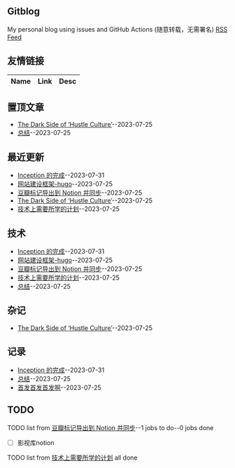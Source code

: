 ## Gitblog
My personal blog using issues and GitHub Actions (随意转载，无需署名)
[RSS Feed](https://raw.githubusercontent.com/Vitowong00/gitblog/master/feed.xml)
## 友情链接
| Name | Link | Desc | 
 | ---- | ---- | ---- |
## 置顶文章
- [The Dark Side of ‘Hustle Culture’](https://github.com/Vitowong00/gitblog/issues/15)--2023-07-25
- [总结](https://github.com/Vitowong00/gitblog/issues/13)--2023-07-25
## 最近更新
- [Inception 的完成](https://github.com/Vitowong00/gitblog/issues/18)--2023-07-31
- [网站建设框架-hugo](https://github.com/Vitowong00/gitblog/issues/17)--2023-07-25
- [豆瓣标记导出到 Notion 并同步](https://github.com/Vitowong00/gitblog/issues/16)--2023-07-25
- [The Dark Side of ‘Hustle Culture’](https://github.com/Vitowong00/gitblog/issues/15)--2023-07-25
- [技术上需要所学的计划](https://github.com/Vitowong00/gitblog/issues/14)--2023-07-25
## 技术
- [Inception 的完成](https://github.com/Vitowong00/gitblog/issues/18)--2023-07-31
- [网站建设框架-hugo](https://github.com/Vitowong00/gitblog/issues/17)--2023-07-25
- [豆瓣标记导出到 Notion 并同步](https://github.com/Vitowong00/gitblog/issues/16)--2023-07-25
- [技术上需要所学的计划](https://github.com/Vitowong00/gitblog/issues/14)--2023-07-25
- [总结](https://github.com/Vitowong00/gitblog/issues/13)--2023-07-25
## 杂记
- [The Dark Side of ‘Hustle Culture’](https://github.com/Vitowong00/gitblog/issues/15)--2023-07-25
## 记录
- [Inception 的完成](https://github.com/Vitowong00/gitblog/issues/18)--2023-07-31
- [总结](https://github.com/Vitowong00/gitblog/issues/13)--2023-07-25
- [首发首发首发啊](https://github.com/Vitowong00/gitblog/issues/12)--2023-07-25
## TODO
TODO list from [豆瓣标记导出到 Notion 并同步](https://github.com/Vitowong00/gitblog/issues/16)--1 jobs to do--0 jobs done
- [ ] 影视库notion

TODO list from [技术上需要所学的计划](https://github.com/Vitowong00/gitblog/issues/14) all done


